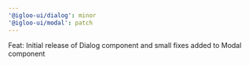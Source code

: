 ```yaml
---
'@igloo-ui/dialog': minor
'@igloo-ui/modal': patch
---
```


Feat: Initial release of Dialog component and small fixes added to Modal component
